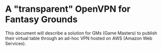 # A "transparent" OpenVPN for Fantasy Grounds

This document will describe a solution for GMs (Game Masters) to publish their virtual table through an ad-hoc VPN hosted on AWS (Amazon Web Services).